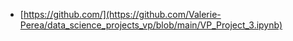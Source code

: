 - [https://github.com/](https://github.com/Valerie-Perea/data_science_projects_vp/blob/main/VP_Project_3.ipynb)
